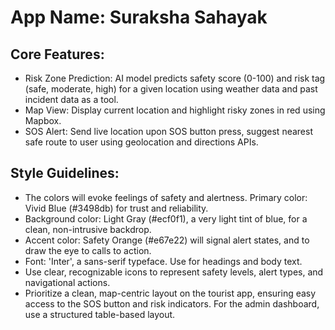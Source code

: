 # **App Name**: Suraksha Sahayak

## Core Features:

- Risk Zone Prediction: AI model predicts safety score (0-100) and risk tag (safe, moderate, high) for a given location using weather data and past incident data as a tool.
- Map View: Display current location and highlight risky zones in red using Mapbox.
- SOS Alert: Send live location upon SOS button press, suggest nearest safe route to user using geolocation and directions APIs.

## Style Guidelines:

- The colors will evoke feelings of safety and alertness. Primary color: Vivid Blue (#3498db) for trust and reliability. 
- Background color: Light Gray (#ecf0f1), a very light tint of blue, for a clean, non-intrusive backdrop.
- Accent color: Safety Orange (#e67e22) will signal alert states, and to draw the eye to calls to action.
- Font: 'Inter', a sans-serif typeface. Use for headings and body text.
- Use clear, recognizable icons to represent safety levels, alert types, and navigational actions.
- Prioritize a clean, map-centric layout on the tourist app, ensuring easy access to the SOS button and risk indicators. For the admin dashboard, use a structured table-based layout.